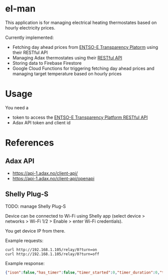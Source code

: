 # el-man

This application is for managing electrical heating thermostates based on hourly electricity prices.

Currently implemented:
- Fetching day ahead prices from [ENTSO-E Transparency Platorm](https://transparency.entsoe.eu/) using their RESTful API
- Managing Adax thermostates using their [RESTful API](https://adax.no/en/wi-fi/api-development/)
- Storing data to Firebase Firestore
- Google Cloud Functions for triggering fetching day ahead prices and managing target temperature based on hourly prices

# Usage
You need a 
- token to access the [ENTSO-E Transparency Platform RESTful API](https://transparency.entsoe.eu/content/static_content/Static%20content/web%20api/Guide.html)
- Adax API token and client id

# References
## Adax API

- https://api-1.adax.no/client-api/
- https://api-1.adax.no/client-api/openapi

## Shelly Plug-S

TODO: manage Shelly Plug-S

Device can be connected to Wi-Fi using Shelly app (select device > networks > Wi-Fi 1/2 > Enable > enter Wi-Fi credentials).

You get device IP from there.

Example requests:

```
curl http://192.168.1.105/relay/0?turn=on
curl http://192.168.1.105/relay/0?turn=off
```

Example response:

```json
{"ison":false,"has_timer":false,"timer_started":0,"timer_duration":0,"timer_remaining":0,"overpower":false,"source":"http"}
```
